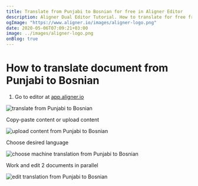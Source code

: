 ```yaml
---
title: Translate from Punjabi to Bosnian for free in Aligner Editor
description: Aligner Dual Editor Tutorial. How to translate for free from Punjabi to Bosnian. Aligner is multilingual document management platform. 
ogImage: "https://www.aligner.io/images/aligner-logo.png"
date: 2020-05-06T07:09:21+03:00
image: ../images/aligner-logo.png
onBlog: true
---
```


# How to translate document from Punjabi to Bosnian

1. Go to editor at [app.aligner.io](https://app.aligner.io "Aligner App web page")

![translate from Punjabi to Bosnian](../aligner-blank-editor.png "translate from Punjabi to Bosnian")

Copy-paste content or upload content

![upload content from Punjabi to Bosnian](../aligner-uploaded-document.png "upload content from Punjabi to Bosnian")

Choose desired language

![choose machine translation from Punjabi to Bosnian](../aligner-language-dropdown.png "choose machine translation from Punjabi to Bosnian")

Work and edit 2 documents in parallel

![edit translation from Punjabi to Bosnian](../aligner-double-sitded-editor.png "edit translation from Punjabi to Bosnian")

